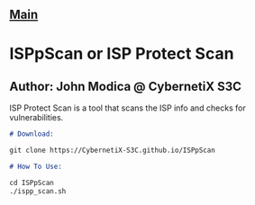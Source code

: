 ## [Main](https://CybernetiX-S3C.github.io)

# ISPpScan or ISP Protect Scan
## Author: John Modica @ CybernetiX S3C

ISP Protect Scan is a tool that scans the ISP info and checks for vulnerabilities.

```markdown
# Download:

git clone https://CybernetiX-S3C.github.io/ISPpScan

# How To Use:

cd ISPpScan
./ispp_scan.sh

```
